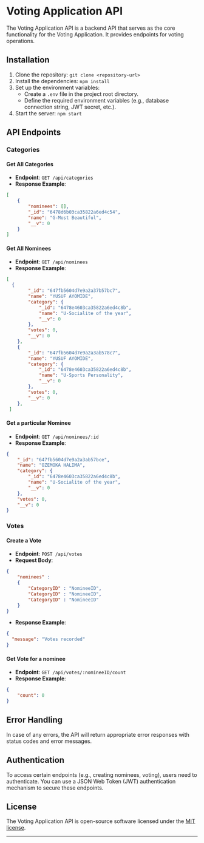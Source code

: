 # Voting Application API

The Voting Application API is a backend API that serves as the core functionality for the Voting Application. It provides endpoints for voting operations.

## Installation

1. Clone the repository: `git clone <repository-url>`
2. Install the dependencies: `npm install`
3. Set up the environment variables:
   - Create a `.env` file in the project root directory.
   - Define the required environment variables (e.g., database connection string, JWT secret, etc.).
4. Start the server: `npm start`

## API Endpoints

### Categories


#### Get All Categories

- **Endpoint**: `GET /api/categories`
- **Response Example**:

```json
[
    {
        "nominees": [],
        "_id": "6478d6b03ca35822a6ed4c54",
        "name": "G-Most Beautiful",
        "__v": 0
    }
]
```

#### Get All Nominees

- **Endpoint**: `GET /api/nominees`
- **Response Example**:

```json
[
  {
        "_id": "647fb5604d7e9a2a37b57bc7",
        "name": "YUSUF AYOMIDE",
        "category": {
            "_id": "6478e4603ca35822a6ed4c8b",
            "name": "U-Socialite of the year",
            "__v": 0
        },
        "votes": 0,
        "__v": 0
    },
    {
        "_id": "647fb5604d7e9a2a3ab578c7",
        "name": "YUSUF AYOMIDE",
        "category": {
            "_id": "6478e4603ca35822a6ed4c8b",
            "name": "U-Sports Personality",
            "__v": 0
        },
        "votes": 0,
        "__v": 0
    },
 ]
```

#### Get a particular Nominee
- **Endpoint**: `GET /api/nominees/:id`
- **Response Example**:

```json
{
    "_id": "647fb5604d7e9a2a3ab57bce",
    "name": "OZEMOKA HALIMA",
    "category": {
        "_id": "6478e4603ca35822a6ed4c8b",
        "name": "U-Socialite of the year",
        "__v": 0
    },
    "votes": 0,
    "__v": 0
}
```
### Votes

#### Create a Vote

- **Endpoint**: `POST /api/votes`
- **Request Body**:

```json
{
    "nominees" :
    {
        "CategoryID" : "NomineeID",
        "CategoryID" : "NomineeID",
        "CategoryID" : "NomineeID"
    }
}
```

- **Response Example**:

```json
{
  "message": "Votes recorded"
}
```

#### Get Vote for a nominee

- **Endpoint**: `GET /api/votes/:nomineeID/count`
- **Response Example**:

```json
{
    "count": 0 
}
```

## Error Handling

In case of any errors, the API will return appropriate error responses with status codes and error messages.

## Authentication

To access certain endpoints (e.g., creating nominees, voting), users need to authenticate. You can use a JSON Web Token (JWT) authentication mechanism to secure these endpoints.

## License

The Voting Application API is open-source software licensed under the [MIT license](LICENSE).

---
